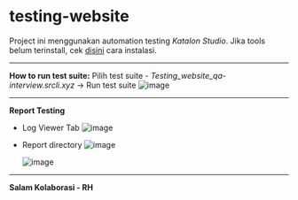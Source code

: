 # testing-website

Project ini menggunakan automation testing *Katalon Studio*. Jika tools belum terinstall, cek [disini](https://docs.katalon.com/katalon-studio/docs/getting-started.html) cara instalasi.

---

**How to run test suite:**
Pilih test suite - *Testing_website_qa-interview.srcli.xyz* -> Run test suite
![image](https://user-images.githubusercontent.com/56632236/154609391-de743740-ab31-462f-baea-767a46c27b63.png)

---

**Report Testing**
- Log Viewer Tab
  ![image](https://user-images.githubusercontent.com/56632236/154610472-9cf2c10a-c7de-4828-b545-e909a86e3b00.png)

- Report directory
  ![image](https://user-images.githubusercontent.com/56632236/154610662-95c68ffd-a6fe-4cea-8e95-fe81478ed978.png)
  
  ![image](https://user-images.githubusercontent.com/56632236/154610799-b2a56716-9ff5-4b28-b609-44cf0bd28eb5.png)

---

**Salam Kolaborasi - RH**

 
